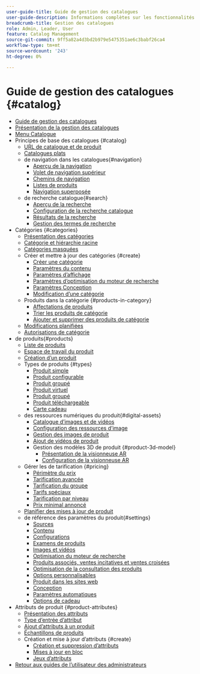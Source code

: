 ```yaml
---
user-guide-title: Guide de gestion des catalogues
user-guide-description: Informations complètes sur les fonctionnalités de gestion de catalogue pour les administrateurs Adobe Commerce et Magento Open Source et les spécialistes du marketing eCommerce.
breadcrumb-title: Gestion des catalogues
role: Admin, Leader, User
feature: Catalog Management
source-git-commit: 9ff5a82a4d3bd2b979e5475351ae6c3babf26ca4
workflow-type: tm+mt
source-wordcount: '243'
ht-degree: 0%

---
```



# Guide de gestion des catalogues {#catalog}

+ [Guide de gestion des catalogues](guide-overview.md)
+ [Présentation de la gestion des catalogues](introduction.md)
+ [Menu Catalogue](catalog-menu.md)
+ Principes de base des catalogues {#catalog}
   + [URL de catalogue et de produit](catalog-urls.md)
   + [Catalogues plats](catalog-flat.md)
   + de navigation dans les catalogues{#navigation}
      + [Aperçu de la navigation](navigation.md)
      + [Volet de navigation supérieur](navigation-top.md)
      + [Chemins de navigation](navigation-breadcrumb-trail.md)
      + [Listes de produits](navigation-product-listings.md)
      + [Navigation superposée](navigation-layered.md)
   + de recherche catalogue{#search}
      + [Aperçu de la recherche](search.md)
      + [Configuration de la recherche catalogue](search-configuration.md)
      + [Résultats de la recherche](search-results.md)
      + [Gestion des termes de recherche](search-terms.md)
+ Catégories {#categories}
   + [Présentation des catégories](categories.md)
   + [Catégorie et hiérarchie racine](category-root.md)
   + [Catégories masquées](category-hidden.md)
   + Créer et mettre à jour des catégories {#create}
      + [Créer une catégorie](category-create.md)
      + [Paramètres du contenu](categories-content-settings.md)
      + [Paramètres d’affichage](categories-display-settings.md)
      + [Paramètres d’optimisation du moteur de recherche](categories-search-engine-optimization.md)
      + [Paramètres Conception](categories-custom-design.md)
      + [Modification d’une catégorie](category-modify.md)
   + Produits dans la catégorie {#products-in-category}
      + [Affectations de produits](categories-product-assignments.md)
      + [Trier les produits de catégorie](category-products-sort.md)
      + [Ajouter et supprimer des produits de catégorie](category-products-add.md)
   + [Modifications planifiées](category-scheduled-changes.md)
   + [Autorisations de catégorie](category-permissions.md)
+ de produits{#products}
   + [Liste de produits](products-list.md)
   + [Espace de travail du produit](product-workspace.md)
   + [Création d’un produit](product-create.md)
   + Types de produits {#types}
      + [Produit simple](product-create-simple.md)
      + [Produit configurable](product-create-configurable.md)
      + [Produit groupé](product-create-grouped.md)
      + [Produit virtuel](product-create-virtual.md)
      + [Produit groupé](product-create-bundle.md)
      + [Produit téléchargeable](product-create-downloadable.md)
      + [Carte cadeau](product-gift-card-create.md)
   + des ressources numériques du produit{#digital-assets}
      + [Catalogue d’images et de vidéos](catalog-images-video.md)
      + [Configuration des ressources d’image](product-image-config.md)
      + [Gestion des images de produit](product-image.md)
      + [Ajout de vidéos de produit](product-video.md)
      + Gestion des modèles 3D de produit {#product-3d-model}
         + [Présentation de la visionneuse AR](ar-viewer-overview.md)
         + [Configuration de la visionneuse AR](ar-viewer-setup.md)
   + Gérer les de tarification {#pricing}
      + [Périmètre du prix](catalog-price-scope.md)
      + [Tarification avancée](pricing-advanced.md)
      + [Tarification du groupe](product-price-group.md)
      + [Tarifs spéciaux](product-price-special.md)
      + [Tarification par niveau](product-price-tier.md)
      + [Prix minimal annoncé](product-price-minimum-advertised.md)
   + [Planifier des mises à jour de produit](product-scheduled-changes.md)
   + de référence des paramètres du produit{#settings}
      + [Sources](sources.md)
      + [Contenu](product-content.md)
      + [Configurations](product-configurations.md)
      + [Examens de produits](settings-advanced-product-reviews.md)
      + [Images et vidéos](product-images-and-video.md)
      + [Optimisation du moteur de recherche](product-search-engine-optimization.md)
      + [Produits associés, ventes incitatives et ventes croisées](related-products-up-sells-cross-sells.md)
      + [Optimisation de la consultation des produits](product-view-optimization.md)
      + [Options personnalisables](settings-advanced-custom-options.md)
      + [Produit dans les sites web](settings-basic-websites.md)
      + [Conception](settings-advanced-design.md)
      + [Paramètres automatiques](product-autosettings.md)
      + [Options de cadeau](product-gift-options.md)
+ Attributs de produit {#product-attributes}
   + [Présentation des attributs](product-attributes.md)
   + [Type d’entrée d’attribut](attributes-input-types.md)
   + [Ajout d’attributs à un produit](product-attributes-add.md)
   + [Échantillons de produits](swatches.md)
   + Création et mise à jour d’attributs {#create}
      + [Création et suppression d’attributs](attribute-product-create.md)
      + [Mises à jour en bloc](bulk-product-attribute-update.md)
      + [Jeux d’attributs](attribute-sets.md)
+ [Retour aux guides de l’utilisateur des administrateurs](https://experienceleague.adobe.com/fr/docs/commerce-admin/user-guides/home)

